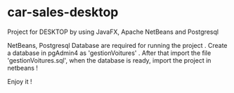# car-sales-desktop
Project for DESKTOP by using JavaFX, Apache NetBeans and Postgresql 

NetBeans, Postgresql Database are required for running the project . 
Create a database in pgAdmin4 as 'gestionVoitures' .
After that import the file 'gestionVoitures.sql', when the database is ready, import the project in netbeans !

Enjoy it ! 
